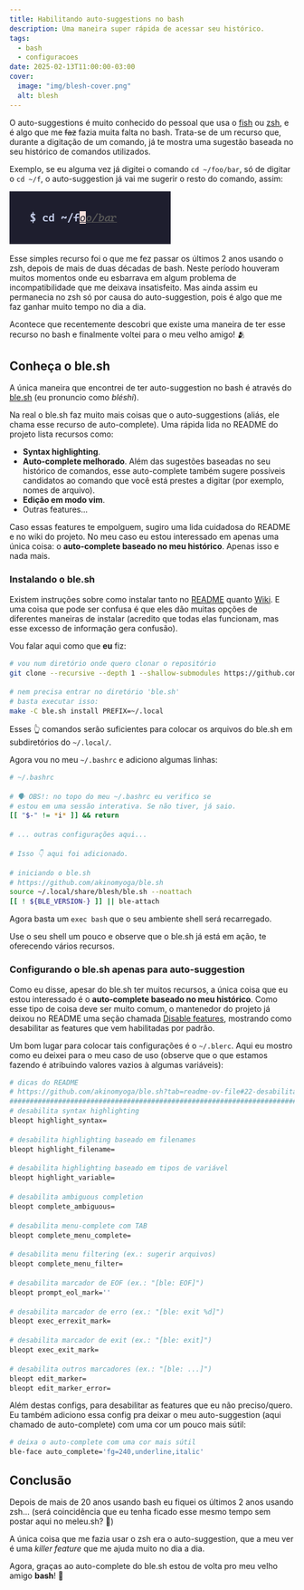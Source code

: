 ```yaml
---
title: Habilitando auto-suggestions no bash
description: Uma maneira super rápida de acessar seu histórico.
tags:
  - bash
  - configuracoes
date: 2025-02-13T11:00:00-03:00
cover:
  image: "img/blesh-cover.png"
  alt: blesh
---
```


O auto-suggestions é muito conhecido do pessoal que usa o [fish](https://fishshell.com/) ou [zsh](https://www.zsh.org/), e é algo que me ~~faz~~ fazia muita falta no bash. Trata-se de um recurso que, durante a digitação de um comando, já te mostra uma sugestão baseada no seu histórico de comandos utilizados.

Exemplo, se eu alguma vez já digitei o comando `cd ~/foo/bar`, só de digitar o `cd ~/f`, o auto-suggestion já vai me sugerir o resto do comando, assim:

![blesh auto-suggestion](/img/blesh-autosuggestion.png)

Esse simples recurso foi o que me fez passar os últimos 2 anos usando o zsh, depois de mais de duas décadas de bash. Neste período houveram muitos momentos onde eu esbarrava em algum problema de incompatibilidade que me deixava insatisfeito. Mas ainda assim eu permanecia no zsh só por causa do auto-suggestion, pois é algo que me faz ganhar muito tempo no dia a dia.

Acontece que recentemente descobri que existe uma maneira de ter esse recurso no bash e finalmente voltei para o meu velho amigo! 🫂

## Conheça o ble.sh

A única maneira que encontrei de ter auto-suggestion no bash é através do [ble.sh](https://github.com/akinomyoga/ble.sh) (eu pronuncio como _bléshi_).

Na real o ble.sh faz muito mais coisas que o auto-suggestions (aliás, ele chama esse recurso de auto-complete). Uma rápida lida no README do projeto lista recursos como:

- **Syntax highlighting**.
- **Auto-complete melhorado**. Além das sugestões baseadas no seu histórico de comandos, esse auto-complete também sugere possíveis candidatos ao comando que você está prestes a digitar (por exemplo, nomes de arquivo).
- **Edição em modo vim**.
- Outras features...

Caso essas features te empolguem, sugiro uma lida cuidadosa do README e no wiki do projeto. No meu caso eu estou interessado em apenas uma única coisa: o **auto-complete baseado no meu histórico**. Apenas isso e nada mais.

### Instalando o ble.sh

Existem instruções sobre como instalar tanto no [README](https://github.com/akinomyoga/ble.sh?tab=readme-ov-file#11-build-from-source) quanto [Wiki](https://github.com/akinomyoga/ble.sh/wiki/Manual-%C2%A71-Introduction#11-install--update). E uma coisa que pode ser confusa é que eles dão muitas opções de diferentes maneiras de instalar (acredito que todas elas funcionam, mas esse excesso de informação gera confusão).

Vou falar aqui como que **eu** fiz:

```bash
# vou num diretório onde quero clonar o repositório
git clone --recursive --depth 1 --shallow-submodules https://github.com/akinomyoga/ble.sh.git

# nem precisa entrar no diretório 'ble.sh'
# basta executar isso:
make -C ble.sh install PREFIX=~/.local
```

Esses 👆 comandos serão suficientes para colocar os arquivos do ble.sh em subdiretórios do `~/.local/`.

Agora vou no meu `~/.bashrc`  e adiciono algumas linhas:

```bash
# ~/.bashrc

# 🗣 OBS!: no topo do meu ~/.bashrc eu verifico se
# estou em uma sessão interativa. Se não tiver, já saio.
[[ "$-" != *i* ]] && return

# ... outras configurações aqui...

# Isso 👇 aqui foi adicionado.

# iniciando o ble.sh
# https://github.com/akinomyoga/ble.sh
source ~/.local/share/blesh/ble.sh --noattach
[[ ! ${BLE_VERSION-} ]] || ble-attach
```

Agora basta um `exec bash` que o seu ambiente shell será recarregado.

Use o seu shell um pouco e observe que o ble.sh já está em ação, te oferecendo vários recursos.

### Configurando o ble.sh apenas para auto-suggestion

Como eu disse, apesar do ble.sh ter muitos recursos, a única coisa que eu estou interessado é o **auto-complete baseado no meu histórico**. Como esse tipo de coisa deve ser muito comum, o mantenedor do projeto já deixou no README uma seção chamada [Disable features](https://github.com/akinomyoga/ble.sh#22-disable-features), mostrando como desabilitar as features que vem habilitadas por padrão.

Um bom lugar para colocar tais configurações é o `~/.blerc`. Aqui eu mostro como eu deixei para o meu caso de uso (observe que o que estamos fazendo é atribuindo valores vazios à algumas variáveis):

```bash
# dicas do README
# https://github.com/akinomyoga/ble.sh?tab=readme-ov-file#22-desabilita-features
#############################################################################
# desabilita syntax highlighting
bleopt highlight_syntax=

# desabilita highlighting baseado em filenames
bleopt highlight_filename=

# desabilita highlighting baseado em tipos de variável
bleopt highlight_variable=

# desabilita ambiguous completion
bleopt complete_ambiguous=

# desabilita menu-complete com TAB
bleopt complete_menu_complete=

# desabilita menu filtering (ex.: sugerir arquivos)
bleopt complete_menu_filter=

# desabilita marcador de EOF (ex.: "[ble: EOF]")
bleopt prompt_eol_mark=''

# desabilita marcador de erro (ex.: "[ble: exit %d]")
bleopt exec_errexit_mark=

# desabilita marcador de exit (ex.: "[ble: exit]")
bleopt exec_exit_mark=

# desabilita outros marcadores (ex.: "[ble: ...]")
bleopt edit_marker=
bleopt edit_marker_error=
```

Além destas configs, para desabilitar as features que eu não preciso/quero. Eu também adiciono essa config pra deixar o meu auto-suggestion (aqui chamado de auto-complete) com uma cor um pouco mais sútil:

```bash
# deixa o auto-complete com uma cor mais sútil
ble-face auto_complete='fg=240,underline,italic'
```

## Conclusão

Depois de mais de 20 anos usando bash eu fiquei os últimos 2 anos usando zsh... (será coincidência que eu tenha ficado esse mesmo tempo sem postar aqui no meleu.sh? 🤔)

A única coisa que me fazia usar o zsh era o auto-suggestion, que a meu ver é uma _killer feature_ que me ajuda muito no dia a dia.

Agora, graças ao auto-complete do ble.sh estou de volta pro meu velho amigo **bash**! 🥰
